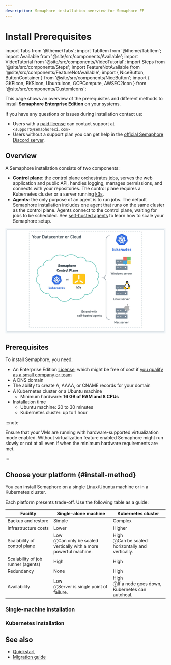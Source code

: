 ```yaml
---
description: Semaphore installation overview for Semaphore EE
---
```


# Install Prerequisites

import Tabs from '@theme/Tabs';
import TabItem from '@theme/TabItem';
import Available from '@site/src/components/Available';
import VideoTutorial from '@site/src/components/VideoTutorial';
import Steps from '@site/src/components/Steps';
import FeatureNotAvailable from '@site/src/components/FeatureNotAvailable';
import { NiceButton, ButtonContainer } from '@site/src/components/NiceButton';
import { GKEIcon, EKSIcon, UbuntuIcon, GCPCompute, AWSEC2Icon } from '@site/src/components/CustomIcons';

This page shows an overview of the prerequisites and different methods to install **Semaphore Enterprise Edition** on your systems.

If you have any questions or issues during installation contact us:

- Users with a [paid license](./license) can contact support at `<support@semaphoreci.com>`
- Users without a support plan you can get help in the [official Semaphore Discord server](https://discord.gg/FBuUrV24NH).

## Overview

A Semaphore installation consists of two components:

- **Control plane**: the control plane orchestrates jobs, serves the web application and public API, handles logging, manages permissions, and connects with your repositories. The control plane requires a Kubernetes cluster or a server running [k3s](https://k3s.io/).
- **Agents**: the only purpose of an agent is to run jobs. The default Semaphore installation includes one agent that runs on the same cluster as the control plane. Agents connect to the control plane, waiting for jobs to be scheduled. See [self-hosted agents](../using-semaphore/self-hosted) to learn how to scale your Semaphore setup.

![Semaphore architecture](./img/arch-semaphore.jpg)

## Prerequisites

To install Semaphore, you need:

- An Enterprise Edition [License](./license), which might be free of cost if [you qualify as a small company or team](./license#free)
- A DNS domain
- The ability to create A, AAAA, or CNAME records for your domain
- A Kubernetes cluster or a Ubuntu machine
  - Minimum hardware: **16 GB of RAM and 8 CPUs**
- Installation time
  - Ubuntu machine: 20 to 30 minutes
  - Kubernetes cluster: up to 1 hour

:::note

Ensure that your VMs are running with hardware-supported virtualization mode enabled. Without virtualization feature enabled Semaphore might run slowly or not at all even if when the minimum hardware requirements are met.

:::

## Choose your platform {#install-method}

You can install Semaphore on a single Linux/Ubuntu machine or in a Kubernetes cluster.

Each platform presents trade-off. Use the following table as a guide:

| Facility | Single-alone machine | Kubernetes cluster |
|--|--|--|
| Backup and restore | Simple | Complex |
| Infrastructure costs | Lower | Higher |
| Scalability of control plane | Low  <div class="tooltip">ⓘ<span class="tooltiptext">Can only be scaled vertically with a more powerful machine.</span></div> | High <div class="tooltip">ⓘ<span class="tooltiptext">Can be scaled horizontally and vertically.</span></div> |
| Scalability of job runner (agents) | High | High |
| Redundancy | None | High |
| Availability | Low <div class="tooltip">ⓘ<span class="tooltiptext">Server is single point of failure.</span></div> | High <div class="tooltip">ⓘ<span class="tooltiptext">If a node goes down, Kubernetes can autoheal.</span></div> |

### Single-machine installation

<ButtonContainer>
   <NiceButton
    icon={UbuntuIcon}
    title="Install on Ubuntu"
    subtitle="Ubuntu Machine with k3s"
    url="./install-ubuntu"
  />
  <NiceButton
    icon={GCPCompute}
    title="Install on Google VM"
    subtitle="Google Cloud Compute"
    url="./install-gcompute"
  />
  <NiceButton
    icon={AWSEC2Icon}
    title="Install on EC2"
    subtitle="Amazon EC2 VM"
    url="./install-aws-ec2"
  />
</ButtonContainer>

### Kubernetes installation

<ButtonContainer>
  <NiceButton
    icon={GKEIcon}
    title="Install on GKE"
    subtitle="Google Cloud Kubernetes"
    url="./install-gke"
  />
  <NiceButton
    icon={EKSIcon}
    title="Install on EKS"
    subtitle="Amazon Elastic Kubernetes"
    url="./install-eks"
  />
</ButtonContainer>

## See also

- [Quickstart](./quickstart)
- [Migration guide](./migration-overview)
